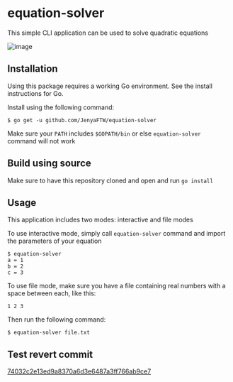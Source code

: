 # equation-solver
This simple CLI application can be used to solve quadratic equations

![image](https://user-images.githubusercontent.com/24240873/152986109-30bcc0f1-aaa6-4881-8a94-82b83ccd0f11.png)

## Installation

Using this package requires a working Go environment. See the install instructions for Go.

Install using the following command:

```
$ go get -u github.com/JenyaFTW/equation-solver
```

Make sure your `PATH` includes `$GOPATH/bin` or else `equation-solver` command will not work

## Build using source

Make sure to have this repository cloned and open and run `go install`

## Usage

This application includes two modes: interactive and file modes

To use interactive mode, simply call `equation-solver` command and import the parameters of your equation

```
$ equation-solver
a = 1
b = 2
c = 3
```

To use file mode, make sure you have a file containing real numbers with a space between each, like this:

```
1 2 3
```

Then run the following command:

```
$ equation-solver file.txt
```

## Test revert commit

[74032c2e13ed9a8370a6d3e6487a3ff766ab9ce7](https://github.com/JenyaFTW/equation-solver/commit/74032c2e13ed9a8370a6d3e6487a3ff766ab9ce7)
